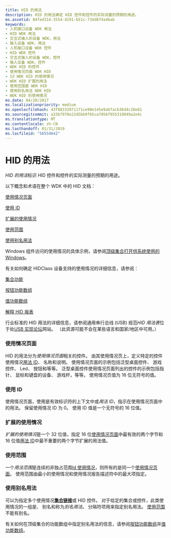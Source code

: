 ```yaml
---
title: HID 的用法
description: HID 的用法确定 HID 控件和控件的实际测量的预期的用途。
ms.assetid: 84fed314-3554-4291-b51c-734d874a4bab
keywords:
- 人机接口设备 WDK 用法
- HID WDK 用法
- 交互式输入的设备 WDK，用法
- 输入设备 WDK，用法
- 人机接口设备 WDK 控件
- HID WDK 控件
- 交互式输入的设备 WDK，控件
- 输入设备 WDK，控件
- WDK HID 的控件
- 使用情况页面 WDK HID
- Id WDK HID 的使用情况
- WDK HID 扩展的用法
- 使用范围是 WDK HID
- 使用别名用法 WDK HID
- WDK HID 的使用情况
ms.date: 04/20/2017
ms.localizationpriority: medium
ms.openlocfilehash: 43f88332071171ce90e145e9abfacb36d4c26e61
ms.sourcegitcommit: a33b7978e22d5bb9f65ca7056f955319049a2e4c
ms.translationtype: MT
ms.contentlocale: zh-CN
ms.lasthandoff: 01/31/2019
ms.locfileid: "56554642"
---
```

#  <a name="hid-usages"></a>HID 的用法


*HID 的用法*标识 HID 控件和控件的实际测量的预期的用途。




以下概念和术语在整个 WDK 中的 HID 文档：

[使用情况页面](#usage-page)

[使用 ID](#usage-id)

[扩展的使用情况](#extended-usage)

[使用范围](#usage-range)

[使用别名用法](#aliased-usages)

Windows 组件访问的使用情况的具体示例，请参阅[顶级集合打开供系统使用的 Windows](top-level-collections-opened-by-windows-for-system-use.md)。

有关如何确定 HIDClass 设备支持的使用情况的详细信息，请参阅：

[集合功能](collection-capability.md)

[按钮功能数组](button-capability-arrays.md)

[值功能数组](value-capability-arrays.md)

[解释 HID 报表](interpreting-hid-reports.md)

行业标准的 HID 用法的详细信息，请参阅通用串行总线 (USB) 规范*HID 用法表*位于处[USB 实现论坛](https://go.microsoft.com/fwlink/?linkid=830142)网站。 （此资源可能不会在某些语言和国家/地区中可用。）

### <a name="usage-page"></a>使用情况页面

HID 的用法分为*使用情况页面*相关的控件。 由其使用情况页上，定义特定的控件使用情况[用法 ID](#usage-id)、 名称和说明。 使用情况页面的示例包括泛型桌面控件、 游戏控件、 Led、 按钮和等等。 泛型桌面控件使用情况页面列出的控件的示例包括指针、 鼠标和键盘的设备、 游戏杆，等等。 使用情况页值为 16 位无符号的值。

### <a name="usage-id"></a>使用 ID

使用情况页面，使用是有效标识符的上下文中或*用法 ID*，指示在使用情况页面中的用法。 保留使用情况 ID 为 0。 使用 ID 值是一个无符号的 16 位值。

### <a name="extended-usage"></a>扩展的使用情况

*扩展的使用情况*是一个 32 位值，指定 16 位[使用情况页面](#usage-page)中最有效的两个字节和 16 位值[用法 ID](#usage-id)中最不重要的两个字节扩展的用法值。

### <a name="usage-range"></a>使用范围

一个*用法范围*是连续的非独占范围[Id 使用情况](#usage-id)，则所有的是同一个[使用情况页面](#usage-page)。 使用范围由最小的使用情况和使用情况报告描述符中的最大项指定。

### <a name="aliased-usages"></a>使用别名用法

可以为指定多个使用情况[**集合链接**](link-collections.md)或 HID 控件。 对于给定的集合或控件，此类使用情况的一组是、 别名和称为*别名用法*。 分隔符项用来指定别名用法。 [使用范围](#usage-range)不能有别名。

有关如何在顶级集合的功能数组中指定别名用法的信息，请参阅[按钮功能数组](button-capability-arrays.md)并[值功能数组](value-capability-arrays.md)。

 

 





